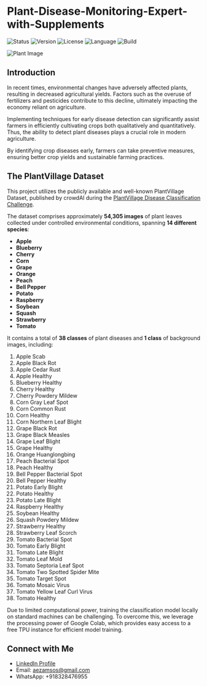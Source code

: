 # Plant-Disease-Monitoring-Expert-with-Supplements

![Status](https://img.shields.io/badge/status-completed-brightgreen) 
![Version](https://img.shields.io/badge/version-1.0.0-blue) 
![License](https://img.shields.io/badge/license-MIT-green)
![Language](https://img.shields.io/badge/language-Python-orange) 
![Build](https://img.shields.io/badge/build-passing-brightgreen)

![Plant Image](https://cdn-images-1.medium.com/max/1200/1*FswlF4lZPQ4kT_gkybacZw.jpeg)

## Introduction

In recent times, environmental changes have adversely affected plants, resulting in decreased agricultural yields. Factors such as the overuse of fertilizers and pesticides contribute to this decline, ultimately impacting the economy reliant on agriculture. 

Implementing techniques for early disease detection can significantly assist farmers in efficiently cultivating crops both qualitatively and quantitatively. Thus, the ability to detect plant diseases plays a crucial role in modern agriculture.

By identifying crop diseases early, farmers can take preventive measures, ensuring better crop yields and sustainable farming practices.

## The PlantVillage Dataset

This project utilizes the publicly available and well-known PlantVillage Dataset, published by crowdAI during the [PlantVillage Disease Classification Challenge](https://www.crowdai.org/challenges/plantvillage-disease-classification-challenge).

The dataset comprises approximately **54,305 images** of plant leaves collected under controlled environmental conditions, spanning **14 different species**:

- **Apple**
- **Blueberry**
- **Cherry**
- **Corn**
- **Grape**
- **Orange**
- **Peach**
- **Bell Pepper**
- **Potato**
- **Raspberry**
- **Soybean**
- **Squash**
- **Strawberry**
- **Tomato**

It contains a total of **38 classes** of plant diseases and **1 class** of background images, including:

1. Apple Scab
2. Apple Black Rot
3. Apple Cedar Rust
4. Apple Healthy
5. Blueberry Healthy
6. Cherry Healthy
7. Cherry Powdery Mildew
8. Corn Gray Leaf Spot
9. Corn Common Rust
10. Corn Healthy
11. Corn Northern Leaf Blight
12. Grape Black Rot
13. Grape Black Measles
14. Grape Leaf Blight
15. Grape Healthy
16. Orange Huanglongbing
17. Peach Bacterial Spot
18. Peach Healthy
19. Bell Pepper Bacterial Spot
20. Bell Pepper Healthy
21. Potato Early Blight
22. Potato Healthy
23. Potato Late Blight
24. Raspberry Healthy
25. Soybean Healthy
26. Squash Powdery Mildew
27. Strawberry Healthy
28. Strawberry Leaf Scorch
29. Tomato Bacterial Spot
30. Tomato Early Blight
31. Tomato Late Blight
32. Tomato Leaf Mold
33. Tomato Septoria Leaf Spot
34. Tomato Two Spotted Spider Mite
35. Tomato Target Spot
36. Tomato Mosaic Virus
37. Tomato Yellow Leaf Curl Virus
38. Tomato Healthy

Due to limited computational power, training the classification model locally on standard machines can be challenging. To overcome this, we leverage the processing power of Google Colab, which provides easy access to a free TPU instance for efficient model training.


## Connect with Me

- [LinkedIn Profile](https://www.linkedin.com/in/aazam-shareef-234170171/)
- Email: aezamsos@gmail.com
- WhatsApp: +918328476955
